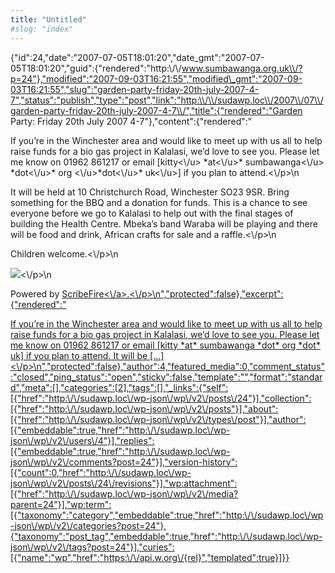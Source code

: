 ```yaml
---
title: "Untitled"
#slug: "index"
---
```


{"id":24,"date":"2007-07-05T18:01:20","date\_gmt":"2007-07-05T18:01:20","guid":{"rendered":"http:\\/\\/www.sumbawanga.org.uk\\/?p=24"},"modified":"2007-09-03T16:21:55","modified\_gmt":"2007-09-03T16:21:55","slug":"garden-party-friday-20th-july-2007-4-7","status":"publish","type":"post","link":"http:\\/\\/sudawp.loc\\/2007\\/07\\/garden-party-friday-20th-july-2007-4-7\\/","title":{"rendered":"Garden Party: Friday 20th July 2007 4-7"},"content":{"rendered":"

If you’re in the Winchester area and would like to meet up with us all to help raise funds for a bio gas project in Kalalasi, we’d love to see you. Please let me know on 01962 861217 or email \[kitty<\\/u> \*at<\\/u>\* sumbawanga<\\/u> \*dot<\\/u>\* org <\\/u>\*dot<\\/u>\* uk<\\/u>\] if you plan to attend.<\\/p>\\n

It will be held at 10 Christchurch Road, Winchester SO23 9SR. Bring something for the BBQ and a donation for funds. This is a chance to see everyone before we go to Kalalasi to help out with the final stages of building the Health Centre. Mbeka’s band Waraba will be playing and there will be food and drink, African crafts for sale and a raffle.<\\/p>\\n

Children welcome.<\\/p>\\n

![](\"http:\/\/sumbawanga.org.uk\/wp-content\/DSCF14971.JPG\")<\\/p>\\n

Powered by [ScribeFire<\\/a>.<\\/p>\\n","protected":false},"excerpt":{"rendered":"](\"http:\/\/scribefire.com\/\")

[If you’re in the Winchester area and would like to meet up with us all to help raise funds for a bio gas project in Kalalasi, we’d love to see you. Please let me know on 01962 861217 or email \[kitty \*at\* sumbawanga \*dot\* org \*dot\* uk\] if you plan to attend. It will be \[…\]<\\/p>\\n","protected":false},"author":4,"featured\_media":0,"comment\_status":"closed","ping\_status":"open","sticky":false,"template":"","format":"standard","meta":\[\],"categories":\[2\],"tags":\[\],"\_links":{"self":\[{"href":"http:\\/\\/sudawp.loc\\/wp-json\\/wp\\/v2\\/posts\\/24"}\],"collection":\[{"href":"http:\\/\\/sudawp.loc\\/wp-json\\/wp\\/v2\\/posts"}\],"about":\[{"href":"http:\\/\\/sudawp.loc\\/wp-json\\/wp\\/v2\\/types\\/post"}\],"author":\[{"embeddable":true,"href":"http:\\/\\/sudawp.loc\\/wp-json\\/wp\\/v2\\/users\\/4"}\],"replies":\[{"embeddable":true,"href":"http:\\/\\/sudawp.loc\\/wp-json\\/wp\\/v2\\/comments?post=24"}\],"version-history":\[{"count":0,"href":"http:\\/\\/sudawp.loc\\/wp-json\\/wp\\/v2\\/posts\\/24\\/revisions"}\],"wp:attachment":\[{"href":"http:\\/\\/sudawp.loc\\/wp-json\\/wp\\/v2\\/media?parent=24"}\],"wp:term":\[{"taxonomy":"category","embeddable":true,"href":"http:\\/\\/sudawp.loc\\/wp-json\\/wp\\/v2\\/categories?post=24"},{"taxonomy":"post\_tag","embeddable":true,"href":"http:\\/\\/sudawp.loc\\/wp-json\\/wp\\/v2\\/tags?post=24"}\],"curies":\[{"name":"wp","href":"https:\\/\\/api.w.org\\/{rel}","templated":true}\]}}](\"http:\/\/scribefire.com\/\")
